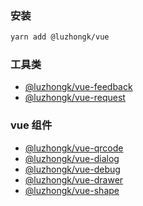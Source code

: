 ### 安装

```bash
yarn add @luzhongk/vue
```

### 工具类

- [@luzhongk/vue-feedback](./vue-feedback)
- [@luzhongk/vue-request](./vue-request)

### vue 组件

- [@luzhongk/vue-qrcode](./vue-qrcode)
- [@luzhongk/vue-dialog](./vue-dialog)
- [@luzhongk/vue-debug](./vue-debug)
- [@luzhongk/vue-drawer](./vue-drawer)
- [@luzhongk/vue-shape](./vue-shape)
